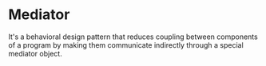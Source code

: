 # Mediator
It's a behavioral design pattern that reduces coupling between components of a program by making them communicate indirectly through a special mediator object.